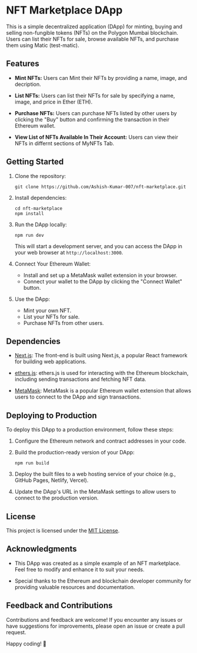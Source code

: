 # NFT Marketplace DApp

This is a simple decentralized application (DApp) for minting, buying and selling non-fungible tokens (NFTs) on the Polygon Mumbai blockchain. Users can list their NFTs for sale, browse available NFTs, and purchase them using Matic (test-matic).

## Features

- **Mint NFTs:** Users can Mint their NFTs by providing a name, image, and decription.

- **List NFTs:** Users can list their NFTs for sale by specifying a name, image, and price in Ether (ETH).

- **Purchase NFTs:** Users can purchase NFTs listed by other users by clicking the "Buy" button and confirming the transaction in their Ethereum wallet.

- **View List of NFTs Available In Their Account:** Users can view their NFTs in differnt sections of MyNFTs Tab.


## Getting Started

1. Clone the repository:

   ```
   git clone https://github.com/Ashish-Kumar-007/nft-marketplace.git
   ```

2. Install dependencies:

   ```
   cd nft-marketplace
   npm install
   ```

3. Run the DApp locally:

   ```
   npm run dev
   ```

   This will start a development server, and you can access the DApp in your web browser at `http://localhost:3000`.

4. Connect Your Ethereum Wallet:

   - Install and set up a MetaMask wallet extension in your browser.
   - Connect your wallet to the DApp by clicking the "Connect Wallet" button.

5. Use the DApp:

   - Mint your own NFT.
   - List your NFTs for sale.
   - Purchase NFTs from other users.

## Dependencies

- [Next.js](https://nextjs.org/docs): The front-end is built using Next.js, a popular React framework for building web applications.

- [ethers.js](https://docs.ethers.io/v5/): ethers.js is used for interacting with the Ethereum blockchain, including sending transactions and fetching NFT data.

- [MetaMask](https://metamask.io/): MetaMask is a popular Ethereum wallet extension that allows users to connect to the DApp and sign transactions.

## Deploying to Production

To deploy this DApp to a production environment, follow these steps:

1. Configure the Ethereum network and contract addresses in your code.

2. Build the production-ready version of your DApp:

   ```
   npm run build
   ```

3. Deploy the built files to a web hosting service of your choice (e.g., GitHub Pages, Netlify, Vercel).

4. Update the DApp's URL in the MetaMask settings to allow users to connect to the production version.

## License

This project is licensed under the [MIT License](LICENSE).

## Acknowledgments

- This DApp was created as a simple example of an NFT marketplace. Feel free to modify and enhance it to suit your needs.

- Special thanks to the Ethereum and blockchain developer community for providing valuable resources and documentation.

## Feedback and Contributions

Contributions and feedback are welcome! If you encounter any issues or have suggestions for improvements, please open an issue or create a pull request.

Happy coding! 🚀
